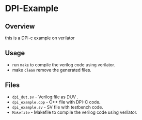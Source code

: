 # DPI-Example

## Overview
  this is a DPI-c example on verilator

## Usage
- run `make` to compile the verilog code using verilator.
- make `clean`  remove the generated files.

## Files
- `dpi_dut.sv` - Verilog file as DUV .
- `dpi_example.cpp` - C++ file with DPI-C code.
- `dpi_example.sv`  - SV file with testbench code.
- `Makefile` - Makefile to compile the verilog code using verilator.